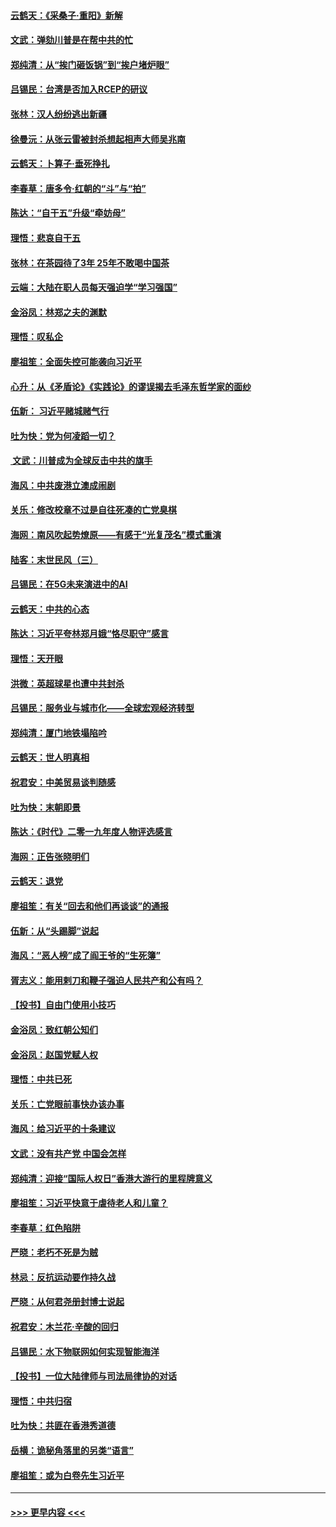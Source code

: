#### [云鹤天：《采桑子‧重阳》新解](../pages/nsc993/n11744948.md?t=12252022) 
#### [文武：弹劾川普是在帮中共的忙](../pages/nsc993/n11744758.md?t=12252022) 
#### [郑纯清：从“挨门砸饭锅”到“挨户堵炉眼”](../pages/nsc993/n11744745.md?t=12252022) 
#### [吕锡民：台湾是否加入RCEP的研议](../pages/nsc993/n11744701.md?t=12252022) 
#### [张林：汉人纷纷逃出新疆](../pages/nsc993/n11743530.md?t=12252022) 
#### [徐曼沅：从张云雷被封杀想起相声大师吴兆南](../pages/nsc993/n11741816.md?t=12252022) 
#### [云鹤天：卜算子‧垂死挣扎](../pages/nsc993/n11739956.md?t=12252022) 
#### [李春草：唐多令‧红朝的“斗”与“拍”](../pages/nsc993/n11739830.md?t=12252022) 
#### [陈达：“自干五”升级“牵妨母”](../pages/nsc993/n11739724.md?t=12252022) 
#### [理悟：悲哀自干五](../pages/nsc993/n11739547.md?t=12252022) 
#### [张林：在茶园待了3年 25年不敢喝中国茶](../pages/nsc993/n11739240.md?t=12252022) 
#### [云端：大陆在职人员每天强迫学“学习强国”](../pages/nsc993/n11738735.md?t=12252022) 
#### [金浴凤：林郑之夫的渊默](../pages/nsc993/n11737735.md?t=12252022) 
#### [理悟：叹私企](../pages/nsc993/n11737715.md?t=12252022) 
#### [廖祖笙：全面失控可能袭向习近平](../pages/nsc993/n11737704.md?t=12252022) 
#### [心升：从《矛盾论》《实践论》的谬误揭去毛泽东哲学家的面纱](../pages/nsc993/n11736962.md?t=12252022) 
#### [伍新： 习近平赌城赌气行](../pages/nsc993/n11736929.md?t=12252022) 
#### [吐为快：党为何凌蹈一切？](../pages/nsc993/n11736915.md?t=12252022) 
#### [ 文武：川普成为全球反击中共的旗手](../pages/nsc993/n11736882.md?t=12252022) 
#### [海风：中共废港立澳成闹剧](../pages/nsc993/n11735857.md?t=12252022) 
#### [关乐：修改校章不过是自往死凑的亡党臭棋](../pages/nsc993/n11735097.md?t=12252022) 
#### [海网：南风吹起势燎原——有感于“光复茂名”模式重演](../pages/nsc993/n11732308.md?t=12252022) 
#### [陆客：末世民风（三）](../pages/nsc993/n11732211.md?t=12252022) 
#### [吕锡民：在5G未来演进中的AI](../pages/nsc993/n11730010.md?t=12252022) 
#### [云鹤天：中共的心态](../pages/nsc993/n11729906.md?t=12252022) 
#### [陈达：习近平夸林郑月娥“恪尽职守”感言](../pages/nsc993/n11729881.md?t=12252022) 
#### [理悟：天开眼](../pages/nsc993/n11729699.md?t=12252022) 
#### [洪微：英超球星也遭中共封杀](../pages/nsc993/n11727243.md?t=12252022) 
#### [吕锡民：服务业与城市化——全球宏观经济转型](../pages/nsc993/n11725845.md?t=12252022) 
#### [郑纯清：厦门地铁塌陷吟](../pages/nsc993/n11725813.md?t=12252022) 
#### [云鹤天：世人明真相](../pages/nsc993/n11725621.md?t=12252022) 
#### [祝君安：中美贸易谈判随感](../pages/nsc993/n11725609.md?t=12252022) 
#### [吐为快：末朝即景](../pages/nsc993/n11723365.md?t=12252022) 
#### [陈达：《时代》二零一九年度人物评选感言](../pages/nsc993/n11723337.md?t=12252022) 
#### [海网：正告张晓明们](../pages/nsc993/n11723228.md?t=12252022) 
#### [云鹤天：退党](../pages/nsc993/n11723056.md?t=12252022) 
#### [廖祖笙：有关“回去和他们再谈谈”的通报](../pages/nsc993/n11722442.md?t=12252022) 
#### [伍新：从“头踢脚”说起](../pages/nsc993/n11722429.md?t=12252022) 
#### [海风：“恶人榜”成了阎王爷的“生死簿”](../pages/nsc993/n11722272.md?t=12252022) 
#### [胥志义：能用剌刀和鞭子强迫人民共产和公有吗？](../pages/nsc993/n11720569.md?t=12252022) 
#### [【投书】自由门使用小技巧](../pages/nsc993/n11720180.md?t=12252022) 
#### [金浴凤：致红朝公知们](../pages/nsc993/n11720563.md?t=12252022) 
#### [金浴凤：赵国党赋人权](../pages/nsc993/n11720533.md?t=12252022) 
#### [理悟：中共已死](../pages/nsc993/n11720233.md?t=12252022) 
#### [关乐：亡党眼前事快办该办事](../pages/nsc993/n11719160.md?t=12252022) 
#### [海风：给习近平的十条建议](../pages/nsc993/n11717616.md?t=12252022) 
#### [文武：没有共产党 中国会怎样](../pages/nsc993/n11717584.md?t=12252022) 
#### [郑纯清：迎接“国际人权日”香港大游行的里程牌意义](../pages/nsc993/n11717417.md?t=12252022) 
#### [廖祖笙：习近平快意于虐待老人和儿童？](../pages/nsc993/n11715313.md?t=12252022) 
#### [李春草：红色陷阱](../pages/nsc993/n11715029.md?t=12252022) 
#### [严晓：老朽不死是为贼](../pages/nsc993/n11712910.md?t=12252022) 
#### [林忌：反抗运动要作持久战](../pages/nsc993/n11712623.md?t=12252022) 
#### [严晓：从何君尧册封博士说起](../pages/nsc993/n11712465.md?t=12252022) 
#### [祝君安：木兰花·辛酸的回归](../pages/nsc993/n11712381.md?t=12252022) 
#### [吕锡民：水下物联网如何实现智能海洋](../pages/nsc993/n11711158.md?t=12252022) 
#### [【投书】一位大陆律师与司法局律协的对话](../pages/nsc993/n11709675.md?t=12252022) 
#### [理悟：中共归宿](../pages/nsc993/n11710059.md?t=12252022) 
#### [吐为快：共匪在香港秀道德](../pages/nsc993/n11709979.md?t=12252022) 
#### [岳横：诡秘角落里的另类“语言”](../pages/nsc993/n11709792.md?t=12252022) 
#### [廖祖笙：或为白卷先生习近平](../pages/nsc993/n11708330.md?t=12252022) 

----
#### [ >>> 更早内容 <<< ](../indexes/nsc993-earlier.md)
